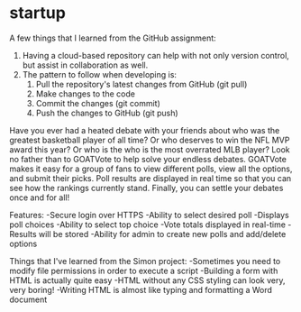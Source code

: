 # startup

A few things that I learned from the GitHub assignment:
1. Having a cloud-based repository can help with not only version control, but assist in collaboration as well.
2. The pattern to follow when developing is:
    1. Pull the repository's latest changes from GitHub (git pull)
    2. Make changes to the code
    3. Commit the changes (git commit)
    4. Push the changes to GitHub (git push)



Have you ever had a heated debate with your friends about who was the greatest basketball player of all time? Or who deserves to win the NFL MVP award this year? Or who is the who is the most overrated MLB player? Look no father than to GOATVote to help solve your endless debates. GOATVote makes it easy for a group of fans to view different polls, view all the options, and submit their picks. Poll results are displayed in real time so that you can see how the rankings currently stand. Finally, you can settle your debates once and for all!

Features:
-Secure login over HTTPS
-Ability to select desired poll
-Displays poll choices
-Ability to select top choice
-Vote totals displayed in real-time
-Results will be stored
-Ability for admin to create new polls and add/delete options


Things that I've learned from the Simon project:
-Sometimes you need to modify file permissions in order to execute a script
-Building a form with HTML is actually quite easy
-HTML without any CSS styling can look very, very boring!
-Writing HTML is almost like typing and formatting a Word document
